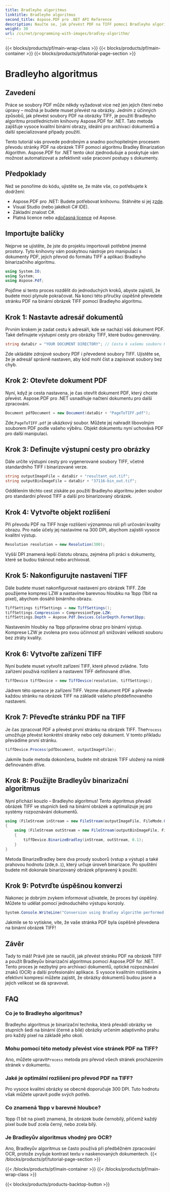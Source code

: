 ```yaml
---
title: Bradleyho algoritmus
linktitle: Bradleyho algoritmus
second_title: Aspose.PDF pro .NET API Reference
description: Naučte se, jak převést PDF na TIFF pomocí Bradleyho algoritmu v Aspose.PDF pro .NET. Podrobný průvodce, předpoklady a často kladené otázky pro bezproblémový převod.
weight: 30
url: /cs/net/programming-with-images/bradley-algorithm/
---
```


{{< blocks/products/pf/main-wrap-class >}}
{{< blocks/products/pf/main-container >}}
{{< blocks/products/pf/tutorial-page-section >}}

# Bradleyho algoritmus

## Zavedení

Práce se soubory PDF může někdy vyžadovat více než jen jejich čtení nebo úpravy – možná je budete muset převést na obrázky. Jedním z účinných způsobů, jak převést soubory PDF na obrázky TIFF, je použití Bradleyho algoritmu prostřednictvím knihovny Aspose.PDF for .NET. Tato metoda zajišťuje vysoce kvalitní binární obrazy, ideální pro archivaci dokumentů a další specializované případy použití.

Tento tutoriál vás provede podrobným a snadno pochopitelným procesem převodu stránky PDF na obrázek TIFF pomocí algoritmu Bradley Binarization Algorithm. Aspose.PDF for .NET tento úkol zjednodušuje a poskytuje vám možnost automatizovat a zefektivnit vaše pracovní postupy s dokumenty.

## Předpoklady

Než se ponoříme do kódu, ujistěte se, že máte vše, co potřebujete k dodržení:

-  Aspose.PDF pro .NET: Budete potřebovat knihovnu. Stáhněte si jej z[zde](https://releases.aspose.com/pdf/net/).
- Visual Studio (nebo jakékoli C# IDE).
- Základní znalost C#.
-  Platná licence nebo a[dočasná licence](https://purchase.aspose.com/temporary-license/) od Aspose.

## Importujte balíčky

Nejprve se ujistěte, že jste do projektu importovali potřebné jmenné prostory. Tyto knihovny vám poskytnou nástroje pro manipulaci s dokumenty PDF, jejich převod do formátu TIFF a aplikaci Bradleyho binarizačního algoritmu.

```csharp
using System.IO;
using System;
using Aspose.Pdf;
```

Pojďme si tento proces rozdělit do jednoduchých kroků, abyste zajistili, že budete moci plynule pokračovat. Na konci této příručky úspěšně převedete stránku PDF na binární obrázek TIFF pomocí Bradleyho algoritmu.

## Krok 1: Nastavte adresář dokumentů

Prvním krokem je zadat cestu k adresáři, kde se nachází váš dokument PDF. Také definujete výstupní cesty pro obrázky TIFF, které budou generovány.

```csharp
string dataDir = "YOUR DOCUMENT DIRECTORY"; // Cesta k vašemu souboru PDF
```

Zde ukládáte zdrojové soubory PDF i převedené soubory TIFF. Ujistěte se, že je adresář správně nastaven, aby kód mohl číst a zapisovat soubory bez chyb.

## Krok 2: Otevřete dokument PDF

Nyní, když je cesta nastavena, je čas otevřít dokument PDF, který chcete převést. Aspose.PDF pro .NET usnadňuje načtení dokumentu pro další zpracování.

```csharp
Document pdfDocument = new Document(dataDir + "PageToTIFF.pdf");
```

 Zde,`PageToTIFF.pdf` je ukázkový soubor. Můžete jej nahradit libovolným souborem PDF podle vašeho výběru. Objekt dokumentu nyní uchovává PDF pro další manipulaci.

## Krok 3: Definujte výstupní cesty pro obrázky

Dále určíte výstupní cesty pro vygenerované soubory TIFF, včetně standardního TIFF i binarizované verze.

```csharp
string outputImageFile = dataDir + "resultant_out.tif";
string outputBinImageFile = dataDir + "37116-bin_out.tif";
```

Oddělením těchto cest získáte po použití Bradleyho algoritmu jeden soubor pro standardní převod TIFF a další pro binarizovaný obrázek.

## Krok 4: Vytvořte objekt rozlišení

Při převodu PDF na TIFF hraje rozlišení významnou roli při určování kvality obrazu. Pro naše účely jej nastavíme na 300 DPI, abychom zajistili vysoce kvalitní výstup.

```csharp
Resolution resolution = new Resolution(300);
```

Vyšší DPI znamená lepší čistotu obrazu, zejména při práci s dokumenty, které se budou tisknout nebo archivovat.

## Krok 5: Nakonfigurujte nastavení TIFF

Dále budete muset nakonfigurovat nastavení pro obrázek TIFF. Zde použijeme kompresi LZW a nastavíme barevnou hloubku na 1bpp (1bit na pixel), abychom dosáhli binárního obrazu.

```csharp
TiffSettings tiffSettings = new TiffSettings();
tiffSettings.Compression = CompressionType.LZW;
tiffSettings.Depth = Aspose.Pdf.Devices.ColorDepth.Format1bpp;
```

Nastavením hloubky na 1bpp připravíme obraz pro binární výstup. Komprese LZW je zvolena pro svou účinnost při snižování velikosti souboru bez ztráty kvality.

## Krok 6: Vytvořte zařízení TIFF

Nyní budete muset vytvořit zařízení TIFF, které převod zvládne. Toto zařízení používá rozlišení a nastavení TIFF definované dříve.

```csharp
TiffDevice tiffDevice = new TiffDevice(resolution, tiffSettings);
```

Jádrem této operace je zařízení TIFF. Vezme dokument PDF a převede každou stránku na obrázek TIFF na základě vašeho předdefinovaného nastavení.

## Krok 7: Převeďte stránku PDF na TIFF

 Je čas zpracovat PDF a převést první stránku na obrázek TIFF. The`Process` umožňuje převést konkrétní stránky nebo celý dokument. V tomto příkladu převádíme první stránku.

```csharp
tiffDevice.Process(pdfDocument, outputImageFile);
```

Jakmile bude metoda dokončena, budete mít obrázek TIFF uložený na místě definovaném dříve.

## Krok 8: Použijte Bradleyův binarizační algoritmus

Nyní přichází kouzlo – Bradleyho algoritmus! Tento algoritmus převádí obrázek TIFF ve stupních šedi na binární obrázek a optimalizuje jej pro systémy rozpoznávání dokumentů.

```csharp
using (FileStream inStream = new FileStream(outputImageFile, FileMode.Open))
{
    using (FileStream outStream = new FileStream(outputBinImageFile, FileMode.Create))
    {
        tiffDevice.BinarizeBradley(inStream, outStream, 0.1);
    }
}
```

 Metoda BinarizeBradley bere dva proudy souborů (vstup a výstup) a také prahovou hodnotu (zde,`0.1`), který určuje úroveň binarizace. Po spuštění budete mít dokonale binarizovaný obrázek připravený k použití.

## Krok 9: Potvrďte úspěšnou konverzi

Nakonec je dobrým zvykem informovat uživatele, že proces byl úspěšný. Můžete to udělat pomocí jednoduchého výstupu konzoly.

```csharp
System.Console.WriteLine("Conversion using Bradley algorithm performed successfully!");
```

Jakmile se to vytiskne, víte, že vaše stránka PDF byla úspěšně převedena na binární obrázek TIFF!

## Závěr

Tady to máš! Právě jste se naučili, jak převést stránku PDF na obrázek TIFF a použít Bradleyův binarizační algoritmus pomocí Aspose.PDF for .NET. Tento proces je nezbytný pro archivaci dokumentů, optické rozpoznávání znaků (OCR) a další profesionální aplikace. S vysoce kvalitním rozlišením a efektivní kompresí můžete zajistit, že obrázky dokumentů budou jasné a jejich velikost se dá spravovat.

## FAQ

### Co je to Bradleyho algoritmus?
Bradleyho algoritmus je binarizační technika, která převádí obrázky ve stupních šedi na binární (černé a bílé) obrázky určením adaptivního prahu pro každý pixel na základě jeho okolí.

### Mohu pomocí této metody převést více stránek PDF na TIFF?
 Ano, můžete upravit`Process` metoda pro převod všech stránek procházením stránek v dokumentu.

### Jaké je optimální rozlišení pro převod PDF na TIFF?
Pro vysoce kvalitní obrázky se obecně doporučuje 300 DPI. Tuto hodnotu však můžete upravit podle svých potřeb.

### Co znamená 1bpp v barevné hloubce?
1bpp (1 bit na pixel) znamená, že obrázek bude černobílý, přičemž každý pixel bude buď zcela černý, nebo zcela bílý.

### Je Bradleyův algoritmus vhodný pro OCR?
Ano, Bradleyův algoritmus se často používá při předběžném zpracování OCR, protože zvyšuje kontrast textu v naskenovaných dokumentech.
{{< /blocks/products/pf/tutorial-page-section >}}

{{< /blocks/products/pf/main-container >}}
{{< /blocks/products/pf/main-wrap-class >}}

{{< blocks/products/products-backtop-button >}}
